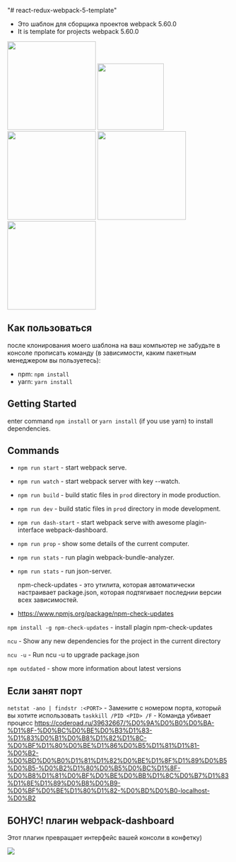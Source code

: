 "# react-redux-webpack-5-template"

- Это шаблон для сборщика проектов webpack 5.60.0
- It is template for projects webpack 5.60.0

<div>
	<a href="https://webpack.js.org"><img width="200" heigth="200" src="https://webpack.js.org/assets/icon-square-big.svg"></a>
	<a href="https://ru.reactjs.org/"><img src="https://hsto.org/webt/z1/bu/fm/z1bufmx1tce1wxwjm92w7wz_7lq.png" height="150"></a>
	<a href="https://redux.js.org/"><img src="https://redux.js.org/img/redux-logo-landscape.png" height="200"></a>
	<a href="https://babeljs.io/"><img src="https://cdn.worldvectorlogo.com/logos/babel-10.svg" height="200"></a>
    <a href="https://github.com/postcss/postcss"><img src="https://modx.ws/assets/images/modxblog/351/PostCSS.png" height="200"></a>
</div>

## Как пользоваться

после клонирования моего шаблона на ваш компьютер не забудьте в консоле прописать команду (в зависимости, каким пакетным менеджером вы пользуетесь):

- npm: `npm install`
- yarn: `yarn install`

## Getting Started

enter command `npm install` or `yarn install` (if you use yarn) to install dependencies.

## Commands

- `npm run start` - start webpack serve.
- `npm run watch` - start webpack server with key --watch.
- `npm run build` - build static files in `prod` directory in mode production.
- `npm run dev` - build static files in `prod` directory in mode development.
- `npm run dash-start` - start webpack serve with awesome plagin-interface webpack-dashboard.
- `npm run prop` - show some details of the current computer.
- `npm run stats` - run plagin webpack-bundle-analyzer.
- `npm run stats` - run json-server.

  npm-check-updates - это утилита, которая автоматически настраивает package.json, которая подтягивает последнии версии всех зависимостей.

- https://www.npmjs.org/package/npm-check-updates

`npm install -g npm-check-updates` - install plagin npm-check-updates

`ncu` - Show any new dependencies for the project in the current directory

`ncu -u` - Run ncu -u to upgrade package.json

`npm outdated` - show more information about latest versions

## Если занят порт

`netstat -ano | findstr :<PORT>` - Замените <PORT> с номером порта, который вы хотите использовать
`taskkill /PID <PID> /F` - Команда убивает процесс
https://coderoad.ru/39632667/%D0%9A%D0%B0%D0%BA-%D1%8F-%D0%BC%D0%BE%D0%B3%D1%83-%D1%83%D0%B1%D0%B8%D1%82%D1%8C-%D0%BF%D1%80%D0%BE%D1%86%D0%B5%D1%81%D1%81-%D0%B2-%D0%BD%D0%B0%D1%81%D1%82%D0%BE%D1%8F%D1%89%D0%B5%D0%B5-%D0%B2%D1%80%D0%B5%D0%BC%D1%8F-%D0%B8%D1%81%D0%BF%D0%BE%D0%BB%D1%8C%D0%B7%D1%83%D1%8E%D1%89%D0%B8%D0%B9-%D0%BF%D0%BE%D1%80%D1%82-%D0%BD%D0%B0-localhost-%D0%B2

## БОНУС! плагин webpack-dashboard

Этот плагин превращает интерфейс вашей консоли в конфетку)

 <img src="https://camo.githubusercontent.com/168acfe4997e36655568a8ae6a6c08eb65f25073a58cf560aeeae1eb91d3fcc8/687474703a2f2f692e696d6775722e636f6d2f714c3664584a642e706e67">
